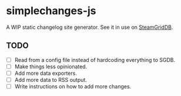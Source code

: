 # simplechanges-js

A WIP static changelog site generator. See it in use on [SteamGridDB](https://changelog.steamgriddb.com/).

## TODO

- [ ] Read from a config file instead of hardcoding everything to SGDB.
- [ ] Make things less opinionated.
- [ ] Add more data exporters.
- [ ] Add more data to RSS output.
- [ ] Write instructions on how to add more changes.
